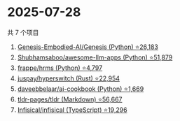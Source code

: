 # 2025-07-28

共 7 个项目

<!-- BEGIN GITHUB -->
<!-- 最后更新时间 2025-07-28 12:05:16 +0800 -->
1. [Genesis-Embodied-AI/Genesis (Python) ⭐26,183](https://github.com/Genesis-Embodied-AI/Genesis)
1. [Shubhamsaboo/awesome-llm-apps (Python) ⭐51,879](https://github.com/Shubhamsaboo/awesome-llm-apps)
1. [frappe/hrms (Python) ⭐4,797](https://github.com/frappe/hrms)
1. [juspay/hyperswitch (Rust) ⭐22,954](https://github.com/juspay/hyperswitch)
1. [daveebbelaar/ai-cookbook (Python) ⭐1,669](https://github.com/daveebbelaar/ai-cookbook)
1. [tldr-pages/tldr (Markdown) ⭐56,667](https://github.com/tldr-pages/tldr)
1. [Infisical/infisical (TypeScript) ⭐19,296](https://github.com/Infisical/infisical)
<!-- END GITHUB -->